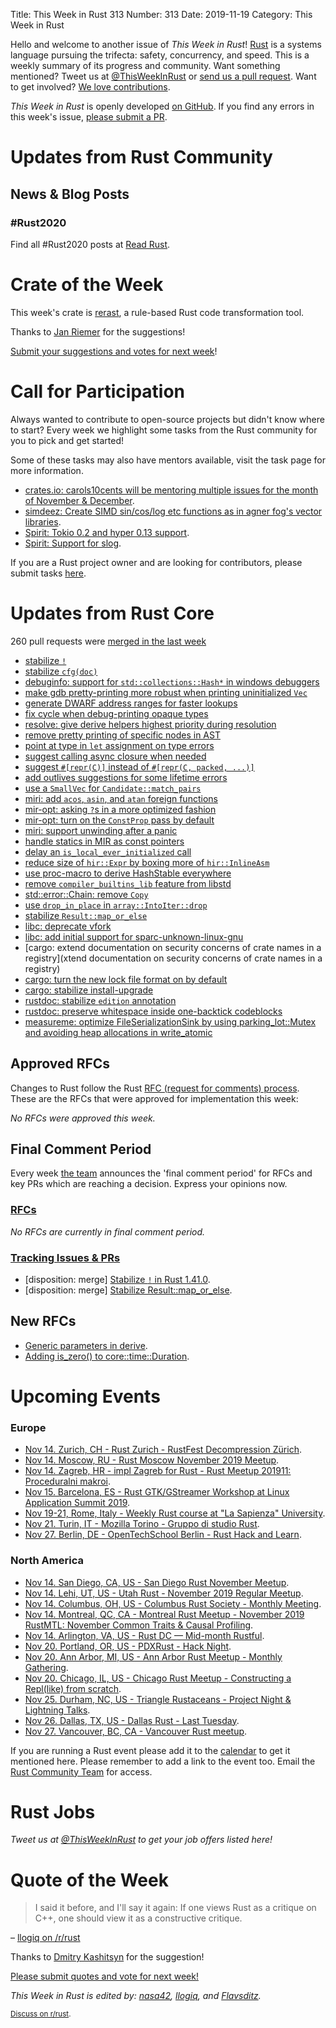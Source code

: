 Title: This Week in Rust 313
Number: 313
Date: 2019-11-19
Category: This Week in Rust

Hello and welcome to another issue of *This Week in Rust*!
[Rust](http://rust-lang.org) is a systems language pursuing the trifecta: safety, concurrency, and speed.
This is a weekly summary of its progress and community.
Want something mentioned? Tweet us at [@ThisWeekInRust](https://twitter.com/ThisWeekInRust) or [send us a pull request](https://github.com/cmr/this-week-in-rust).
Want to get involved? [We love contributions](https://github.com/rust-lang/rust/blob/master/CONTRIBUTING.md).

*This Week in Rust* is openly developed [on GitHub](https://github.com/cmr/this-week-in-rust).
If you find any errors in this week's issue, [please submit a PR](https://github.com/cmr/this-week-in-rust/pulls).

# Updates from Rust Community

## News & Blog Posts

### #Rust2020

Find all #Rust2020 posts at [Read Rust](https://readrust.net/rust-2020/).

# Crate of the Week

This week's crate is [rerast](https://github.com/google/rerast), a rule-based Rust code transformation tool.

Thanks to [Jan Riemer](https://users.rust-lang.org/t/crate-of-the-week/2704/674) for the suggestions!

[Submit your suggestions and votes for next week][submit_crate]!

[submit_crate]: https://users.rust-lang.org/t/crate-of-the-week/2704

# Call for Participation

Always wanted to contribute to open-source projects but didn't know where to start?
Every week we highlight some tasks from the Rust community for you to pick and get started!

Some of these tasks may also have mentors available, visit the task page for more information.

* [crates.io: carols10cents will be mentoring multiple issues for the month of November & December](https://github.com/rust-lang/crates.io/issues?q=is%3Aissue+is%3Aopen+sort%3Aupdated-desc+label%3AE-mentor).
* [simdeez: Create SIMD sin/cos/log etc functions as in agner fog's vector libraries](https://github.com/jackmott/simdeez/issues/17).
* [Spirit: Tokio 0.2 and hyper 0.13 support](https://github.com/vorner/spirit/issues/45).
* [Spirit: Support for slog](https://github.com/vorner/spirit/issues/46).

If you are a Rust project owner and are looking for contributors, please submit tasks [here][guidelines].

[guidelines]: https://users.rust-lang.org/t/twir-call-for-participation/4821

# Updates from Rust Core

260 pull requests were [merged in the last week][merged]

[merged]: https://github.com/search?q=is%3Apr+org%3Arust-lang+is%3Amerged+merged%3A2019-11-18..2019-11-25

* [stabilize `!`](https://github.com/rust-lang/rust/pull/65355)
* [stabilize `cfg(doc)`](https://github.com/rust-lang/rust/pull/61351)
* [debuginfo: support for `std::collections::Hash*` in windows debuggers](https://github.com/rust-lang/rust/pull/66597)
* [make gdb pretty-printing more robust when printing uninitialized `Vec`](https://github.com/rust-lang/rust/pull/66576)
* [generate DWARF address ranges for faster lookups](https://github.com/rust-lang/rust/pull/66532)
* [fix cycle when debug-printing opaque types](https://github.com/rust-lang/rust/pull/66594)
* [resolve: give derive helpers highest priority during resolution](https://github.com/rust-lang/rust/pull/66529)
* [remove pretty printing of specific nodes in AST](https://github.com/rust-lang/rust/pull/66575)
* [point at type in `let` assignment on type errors](https://github.com/rust-lang/rust/pull/66539)
* [suggest calling async closure when needed](https://github.com/rust-lang/rust/pull/66239)
* [suggest `#[repr(C)]` instead of `#[repr(C, packed, ...)]`](https://github.com/rust-lang/rust/pull/66206)
* [add outlives suggestions for some lifetime errors](https://github.com/rust-lang/rust/pull/58281)
* [use a `SmallVec` for `Candidate::match_pairs`](https://github.com/rust-lang/rust/pull/66540)
* [miri: add `acos`, `asin`, and `atan` foreign functions](https://github.com/rust-lang/miri/pull/1067)
* [mir-opt: asking `?`s in a more optimized fashion](https://github.com/rust-lang/rust/pull/66282)
* [mir-opt: turn on the `ConstProp` pass by default](https://github.com/rust-lang/rust/pull/66074)
* [miri: support unwinding after a panic](https://github.com/rust-lang/miri/pull/693)
* [handle statics in MIR as const pointers](https://github.com/rust-lang/rust/pull/66587)
* [delay an `is_local_ever_initialized` call](https://github.com/rust-lang/rust/pull/66537)
* [reduce size of `hir::Expr` by boxing more of `hir::InlineAsm`](https://github.com/rust-lang/rust/pull/66515) 
* [use proc-macro to derive HashStable everywhere](https://github.com/rust-lang/rust/pull/66279)
* [remove `compiler_builtins_lib` feature from libstd](https://github.com/rust-lang/rust/pull/66538)
* [std::error::Chain: remove `Copy`](https://github.com/rust-lang/rust/pull/66511)
* [use `drop_in_place` in `array::IntoIter::drop`](https://github.com/rust-lang/rust/pull/65821)
* [stabilize `Result::map_or_else`](https://github.com/rust-lang/rust/pull/66322)
* [libc: deprecate vfork](https://github.com/rust-lang/libc/pull/1574)
* [libc: add initial support for sparc-unknown-linux-gnu](https://github.com/rust-lang/libc/pull/1567)
* [cargo: extend documentation on security concerns of crate names in a registry](xtend documentation on security concerns of crate names in a registry)
* [cargo: turn the new lock file format on by default](https://github.com/rust-lang/cargo/pull/7579)
* [cargo: stabilize install-upgrade](https://github.com/rust-lang/cargo/pull/7560)
* [rustdoc: stabilize `edition` annotation](https://github.com/rust-lang/rust/pull/66238)
* [rustdoc: preserve whitespace inside one-backtick codeblocks](https://github.com/rust-lang/rust/pull/65613)
* [measureme: optimize FileSerializationSink by using parking_lot::Mutex and avoiding heap allocations in write_atomic](https://github.com/rust-lang/measureme/pull/88)

## Approved RFCs

Changes to Rust follow the Rust [RFC (request for comments)
process](https://github.com/rust-lang/rfcs#rust-rfcs). These
are the RFCs that were approved for implementation this week:

*No RFCs were approved this week.*

## Final Comment Period

Every week [the team](https://www.rust-lang.org/team.html) announces the
'final comment period' for RFCs and key PRs which are reaching a
decision. Express your opinions now.

### [RFCs](https://github.com/rust-lang/rfcs/labels/final-comment-period)

*No RFCs are currently in final comment period.*

### [Tracking Issues & PRs](https://github.com/rust-lang/rust/labels/final-comment-period)

* [disposition: merge] [Stabilize `!` in Rust 1.41.0](https://github.com/rust-lang/rust/pull/65355).
* [disposition: merge] [Stabilize Result::map_or_else](https://github.com/rust-lang/rust/pull/66322).

## New RFCs

* [Generic parameters in derive](https://github.com/rust-lang/rfcs/pull/2811).
* [Adding is_zero() to core::time::Duration](https://github.com/rust-lang/rfcs/pull/2814).

# Upcoming Events

### Europe

* [Nov 14. Zurich, CH - Rust Zurich - RustFest Decompression Zürich](https://www.meetup.com/Rust-Zurich/events/265593126/).
* [Nov 14. Moscow, RU - Rust Moscow November 2019 Meetup](https://www.meetup.com/ru-RU/Rust-%D0%B2-%D0%9C%D0%BE%D1%81%D0%BA%D0%B2%D0%B5/events/266184946/).
* [Nov 14. Zagreb, HR - impl Zagreb for Rust - Rust Meetup 201911: Proceduralni makroi](https://www.meetup.com/Zagreb-Rust-Meetup/events/266226748).
* [Nov 15. Barcelona, ES - Rust GTK/GStreamer Workshop at Linux Application Summit 2019](https://www.meetup.com/Barcelona-Free-Software/events/265596417/).
* [Nov 19-21, Rome, Italy - Weekly Rust course at "La Sapienza" University](https://lugsapienza.altervista.org/corsorust-nov2019).
* [Nov 21. Turin, IT - Mozilla Torino - Gruppo di studio Rust](https://www.meetup.com/Mozilla-Torino/events/265961100).
* [Nov 27. Berlin, DE - OpenTechSchool Berlin - Rust Hack and Learn](https://www.meetup.com/opentechschool-berlin/events/nxdpgryzpbkc/).

### North America

* [Nov 14. San Diego, CA, US - San Diego Rust November Meetup](https://www.meetup.com/San-Diego-Rust/events/265981542/).
* [Nov 14. Lehi, UT, US - Utah Rust - November 2019 Regular Meetup](https://www.meetup.com/utah-rust/events/265905259/).
* [Nov 14. Columbus, OH, US - Columbus Rust Society - Monthly Meeting](https://www.meetup.com/columbus-rs/events/dpkhgryzpbsb/).
* [Nov 14. Montreal, QC, CA - Montreal Rust Meetup - November 2019 RustMTL: November Common Traits & Causal Profiling](https://www.meetup.com/Rust-Montreal/events/prvrjryzpbqb/).
* [Nov 14. Arlington, VA, US - Rust DC — Mid-month Rustful](https://www.meetup.com/RustDC/events/265769078).
* [Nov 20. Portland, OR, US - PDXRust - Hack Night](https://www.meetup.com/PDXRust/events/265998640/).
* [Nov 20. Ann Arbor, MI, US - Ann Arbor Rust Meetup - Monthly Gathering](https://www.meetup.com/Ann-Arbor-Rust-Meetup/events/zdfscryzpbkc/).
* [Nov 20. Chicago, IL, US - Chicago Rust Meetup - Constructing a Repl(like) from scratch](https://www.meetup.com/Chicago-Rust-Meetup/events/266237535/).
* [Nov 25. Durham, NC, US - Triangle Rustaceans - Project Night & Lightning Talks](https://www.meetup.com/triangle-rustaceans/events/mfglwpyzpbhc/).
* [Nov 26. Dallas, TX, US - Dallas Rust - Last Tuesday](https://www.meetup.com/Dallas-Rust/events/zfgwzmyzpbjc/).
* [Nov 27. Vancouver, BC, CA - Vancouver Rust meetup](https://www.meetup.com/Vancouver-Rust/events/rwcpfryzpbkc/).

If you are running a Rust event please add it to the [calendar] to get
it mentioned here. Please remember to add a link to the event too.
Email the [Rust Community Team][community] for access.

[calendar]: https://www.google.com/calendar/embed?src=apd9vmbc22egenmtu5l6c5jbfc%40group.calendar.google.com
[community]: mailto:community-team@rust-lang.org

# Rust Jobs

*Tweet us at [@ThisWeekInRust](https://twitter.com/ThisWeekInRust) to get your job offers listed here!*

# Quote of the Week

> I said it before, and I'll say it again: If one views Rust as a critique on C++, one should view it as a constructive critique.

– [llogiq on /r/rust](https://www.reddit.com/r/rust/comments/dyr8ps/rust_from_a_cc_point_of_view_viceversa/f835w7h)

Thanks to [Dmitry Kashitsyn](https://users.rust-lang.org/t/twir-quote-of-the-week/328/741) for the suggestion!

[Please submit quotes and vote for next week!](https://users.rust-lang.org/t/twir-quote-of-the-week/328)

*This Week in Rust is edited by: [nasa42](https://github.com/nasa42), [llogiq](https://github.com/llogiq), and [Flavsditz](https://github.com/Flavsditz).*

<small>[Discuss on r/rust]().</small>
